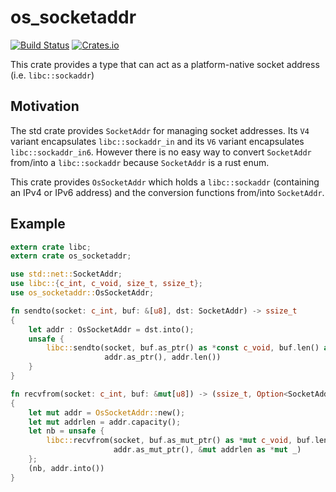 # os_socketaddr

[![Build Status](https://travis-ci.org/a-ba/os_socketaddr.svg?branch=master)](https://travis-ci.org/a-ba/os_socketaddr)
[![Crates.io](https://img.shields.io/crates/v/os_socketaddr.svg)](https://crates.io/crates/os_socketaddr)

This crate provides a type that can act as a platform-native socket address
(i.e. `libc::sockaddr`)

## Motivation

The std crate provides `SocketAddr` for managing socket addresses. Its `V4` variant
encapsulates `libc::sockaddr_in` and its `V6` variant encapsulates `libc::sockaddr_in6`.
However there is no easy way to convert `SocketAddr` from/into a `libc::sockaddr` because
`SocketAddr` is a rust enum.

This crate provides `OsSocketAddr` which holds a `libc::sockaddr` (containing an IPv4 or IPv6
address) and the conversion functions from/into `SocketAddr`.

## Example

```rust
extern crate libc;
extern crate os_socketaddr;

use std::net::SocketAddr;
use libc::{c_int, c_void, size_t, ssize_t};
use os_socketaddr::OsSocketAddr;

fn sendto(socket: c_int, buf: &[u8], dst: SocketAddr) -> ssize_t
{
    let addr : OsSocketAddr = dst.into();
    unsafe {
        libc::sendto(socket, buf.as_ptr() as *const c_void, buf.len() as size_t, 0,
                     addr.as_ptr(), addr.len())
    }
}

fn recvfrom(socket: c_int, buf: &mut[u8]) -> (ssize_t, Option<SocketAddr>)
{
    let mut addr = OsSocketAddr::new();
    let mut addrlen = addr.capacity();
    let nb = unsafe {
        libc::recvfrom(socket, buf.as_mut_ptr() as *mut c_void, buf.len(), 0,
                       addr.as_mut_ptr(), &mut addrlen as *mut _)
    };
    (nb, addr.into())
}
```
